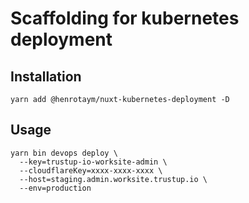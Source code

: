 # Scaffolding for kubernetes deployment

## Installation
```shell
yarn add @henrotaym/nuxt-kubernetes-deployment -D
```

## Usage
```shell
yarn bin devops deploy \
  --key=trustup-io-worksite-admin \
  --cloudflareKey=xxxx-xxxx-xxxx \
  --host=staging.admin.worksite.trustup.io \
  --env=production
```